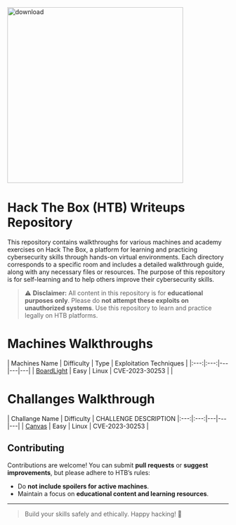 <img width="400" height="400" alt="download" src="https://github.com/user-attachments/assets/9220f51d-b11c-4138-b21e-34102498f159" />

# Hack The Box (HTB) Writeups Repository
This repository contains walkthroughs for various machines and academy exercises on Hack The Box, a platform for learning and practicing cybersecurity skills through hands-on virtual environments. Each directory corresponds to a specific room and includes a detailed walkthrough guide, along with any necessary files or resources. The purpose of this repository is for self-learning and to help others improve their cybersecurity skills.

> ⚠️ **Disclaimer:** All content in this repository is for **educational purposes only**. Please do **not attempt these exploits on unauthorized systems**. Use this repository to learn and practice legally on HTB platforms.

# Machines Walkthroughs

| Machines Name | Difficulty | Type | Exploitation Techniques |
|:---:|:---:|---|---|---|
| [BoardLight](https://github.com/Esther7171/HTB-Walkthroughs/blob/main/Labs/BoardLight/Walkthrough.pdf) | Easy | Linux | CVE-2023-30253 |
|

# Challanges Walkthrough

| Challange Name | Difficulty | CHALLENGE DESCRIPTION
|:---:|:---:|---|---|---|
| [Canvas]() | Easy | Linux | CVE-2023-30253 |





## Contributing
Contributions are welcome! You can submit **pull requests** or **suggest improvements**, but please adhere to HTB’s rules:  
- Do **not include spoilers for active machines**.  
- Maintain a focus on **educational content and learning resources**.  

---

> Build your skills safely and ethically. Happy hacking! 🚀
